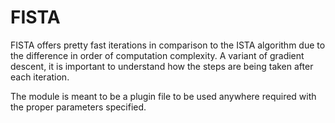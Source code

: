 # FISTA

FISTA offers pretty fast iterations in comparison to the ISTA algorithm due to the difference in order of computation complexity. A variant of gradient descent, it is important to understand how the steps are being taken after each iteration.

The module is meant to be a plugin file to be used anywhere required with the proper parameters specified.

